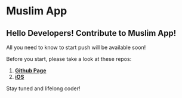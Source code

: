 # Muslim App

## Hello Developers! Contribute to Muslim App!

All you need to know to start push will be available soon!

Before you start, please take a look at these repos:
 1. [**Github Page**](https://github.com/ma-pp/ma-pp.github.io)
 2. [**iOS**](https://github.com/ma-pp/ma2018_ios)
 


Stay tuned and lifelong coder!

